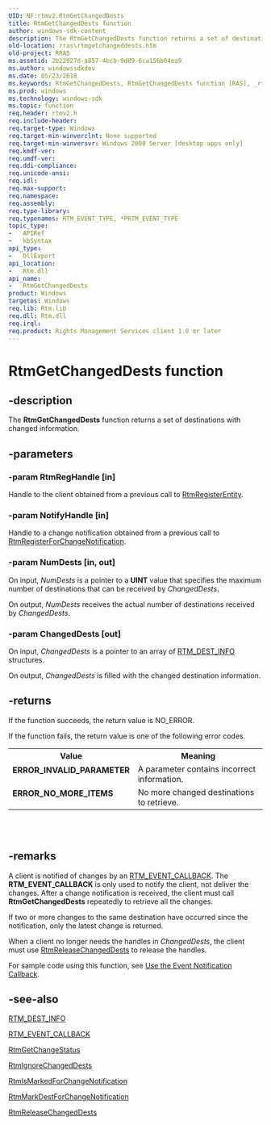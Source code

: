 ```yaml
---
UID: NF:rtmv2.RtmGetChangedDests
title: RtmGetChangedDests function
author: windows-sdk-content
description: The RtmGetChangedDests function returns a set of destinations with changed information.
old-location: rras\rtmgetchangeddests.htm
old-project: RRAS
ms.assetid: 2b22927d-a857-4bcb-9d89-6ca156b04ea9
ms.author: windowssdkdev
ms.date: 05/23/2018
ms.keywords: RtmGetChangedDests, RtmGetChangedDests function [RAS], _rtmv2ref_rtmgetchangeddests, rras.rtmgetchangeddests, rtmv2/RtmGetChangedDests
ms.prod: windows
ms.technology: windows-sdk
ms.topic: function
req.header: rtmv2.h
req.include-header: 
req.target-type: Windows
req.target-min-winverclnt: None supported
req.target-min-winversvr: Windows 2000 Server [desktop apps only]
req.kmdf-ver: 
req.umdf-ver: 
req.ddi-compliance: 
req.unicode-ansi: 
req.idl: 
req.max-support: 
req.namespace: 
req.assembly: 
req.type-library: 
req.typenames: RTM_EVENT_TYPE, *PRTM_EVENT_TYPE
topic_type:
-	APIRef
-	kbSyntax
api_type:
-	DllExport
api_location:
-	Rtm.dll
api_name:
-	RtmGetChangedDests
product: Windows
targetos: Windows
req.lib: Rtm.lib
req.dll: Rtm.dll
req.irql: 
req.product: Rights Management Services client 1.0 or later
---
```


# RtmGetChangedDests function


## -description


The 
<b>RtmGetChangedDests</b> function returns a set of destinations with changed information.


## -parameters




### -param RtmRegHandle [in]

Handle to the client obtained from a previous call to 
<a href="https://msdn.microsoft.com/2b952ea2-cf33-49e3-ae31-a14b0907a1b5">RtmRegisterEntity</a>.


### -param NotifyHandle [in]

Handle to a change notification obtained from a previous call to 
<a href="https://msdn.microsoft.com/b6e04984-ac92-44a2-a18c-018c6b1b49a9">RtmRegisterForChangeNotification</a>.


### -param NumDests [in, out]

On input, <i>NumDests</i> is a pointer to a <b>UINT</b> value that specifies the maximum number of destinations that can be received by <i>ChangedDests</i>. 




On output, <i>NumDests</i> receives the actual number of destinations received by <i>ChangedDests</i>.


### -param ChangedDests [out]

On input, <i>ChangedDests</i> is a pointer to an array of 
<a href="https://msdn.microsoft.com/6712ed2f-c5b4-416b-b345-a3d0c5d26820">RTM_DEST_INFO</a> structures. 




On output, <i>ChangedDests</i> is filled with the changed destination information.


## -returns



If the function succeeds, the return value is NO_ERROR.

If the function fails, the return value is one of the following error codes.

<table>
<tr>
<th>Value</th>
<th>Meaning</th>
</tr>
<tr>
<td width="40%">
<dl>
<dt><b>ERROR_INVALID_PARAMETER</b></dt>
</dl>
</td>
<td width="60%">
A parameter contains incorrect information.

</td>
</tr>
<tr>
<td width="40%">
<dl>
<dt><b>ERROR_NO_MORE_ITEMS</b></dt>
</dl>
</td>
<td width="60%">
No more changed destinations to retrieve.

</td>
</tr>
</table>
 


<div> </div>





## -remarks



A client is notified of changes by an 
<a href="https://msdn.microsoft.com/57179cea-d92b-4199-bb61-b34d980532cf">RTM_EVENT_CALLBACK</a>. The 
<b>RTM_EVENT_CALLBACK</b> is only used to notify the client, not deliver the changes. After a change notification is received, the client must call 
<b>RtmGetChangedDests</b> repeatedly to retrieve all the changes.

If two or more changes to the same destination have occurred since the notification, only the latest change is returned.

When a client no longer needs the handles in <i>ChangedDests</i>, the client must use 
<a href="https://msdn.microsoft.com/542cb23f-81c2-4b29-b049-ebb5827b1d62">RtmReleaseChangedDests</a> to release the handles.

For sample code using this function, see 
<a href="https://msdn.microsoft.com/e079c585-6457-4c2c-82bd-e95d233c4aa6">Use the Event Notification Callback</a>.




## -see-also




<a href="https://msdn.microsoft.com/6712ed2f-c5b4-416b-b345-a3d0c5d26820">RTM_DEST_INFO</a>



<a href="https://msdn.microsoft.com/57179cea-d92b-4199-bb61-b34d980532cf">RTM_EVENT_CALLBACK</a>



<a href="https://msdn.microsoft.com/fafe465a-6c89-45b0-83a9-f08d1d9546c6">RtmGetChangeStatus</a>



<a href="https://msdn.microsoft.com/9e0b4311-deba-45d6-b1c2-a1b661f25d0f">RtmIgnoreChangedDests</a>



<a href="https://msdn.microsoft.com/bde390fe-3ada-48d3-b9aa-b4bb56228eac">RtmIsMarkedForChangeNotification</a>



<a href="https://msdn.microsoft.com/b7db8664-2775-4f96-8e5b-5062a8abcfe0">RtmMarkDestForChangeNotification</a>



<a href="https://msdn.microsoft.com/542cb23f-81c2-4b29-b049-ebb5827b1d62">RtmReleaseChangedDests</a>
 

 

